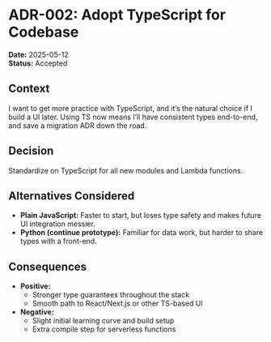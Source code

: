 # ADR-002: Adopt TypeScript for Codebase

**Date:** 2025-05-12  
**Status:** Accepted

## Context

I want to get more practice with TypeScript, and it’s the natural choice if I build a UI later. Using TS now means I’ll have consistent types end-to-end, and save a migration ADR down the road.

## Decision

Standardize on TypeScript for all new modules and Lambda functions.

## Alternatives Considered

- **Plain JavaScript:** Faster to start, but loses type safety and makes future UI integration messier.
- **Python (continue prototype):** Familiar for data work, but harder to share types with a front-end.

## Consequences

- **Positive:**
  - Stronger type guarantees throughout the stack
  - Smooth path to React/Next.js or other TS-based UI
- **Negative:**
  - Slight initial learning curve and build setup
  - Extra compile step for serverless functions
